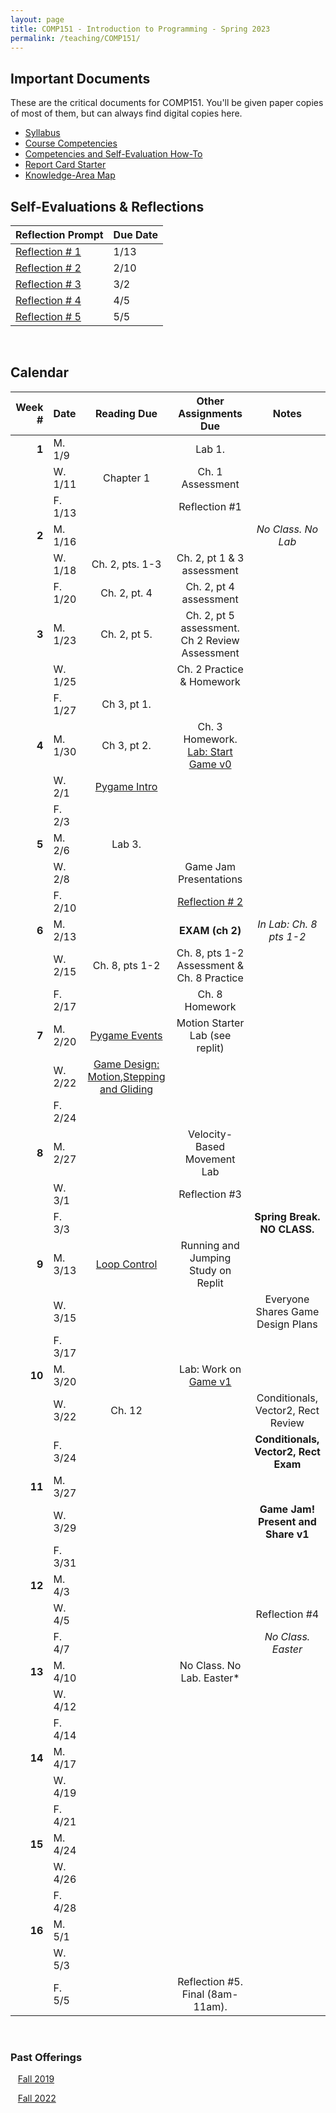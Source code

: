 ```yaml
---
layout: page
title: COMP151 - Introduction to Programming - Spring 2023
permalink: /teaching/COMP151/
---
```


## Important Documents

These are the critical documents for COMP151.  You'll be given paper copies of most of them, but can always find digital copies here.

* [Syllabus](/teaching/COMP151/comp151-syllabus.pdf)
* [Course Competencies](/teaching/COMP151/COMP151-Competencies.pdf)
* [Competencies and Self-Evaluation How-To](/teaching/ungrading/howto)
* [Report Card Starter](/teaching/COMP151/COMP151-ReportCardStarter.docx)
* [Knowledge-Area Map](/teaching/COMP151/comp151-KAMap.pdf)

## Self-Evaluations & Reflections

| Reflection Prompt | Due Date |
| :--- | :--- |
| [Reflection \# 1](/teaching/ungrading/letter1) | 1/13 |
| [Reflection \# 2](/teaching/ungrading/letter2) | 2/10 |
| [Reflection \# 3](/teaching/ungrading/letter3) | 3/2 |
| [Reflection \# 4](/teaching/ungrading/letter4) | 4/5 |
| [Reflection \# 5](/teaching/ungrading/letter5) | 5/5 |

&nbsp;&nbsp;&nbsp;

## Calendar

|Week \# | Date | Reading Due | Other Assignments Due | Notes |
| --: | :-- | :---: | :---: | :--: |
| **1** | M. 1/9 | | Lab 1. | |
| | W. 1/11 | Chapter 1 | Ch. 1 Assessment | |
| | F. 1/13 |  | Reflection \#1 | |
| **2** | M. 1/16 | | | *No Class. No Lab* |
| | W. 1/18  | Ch. 2, pts. 1-3 | Ch. 2, pt 1 & 3 assessment | |
| | F. 1/20  | Ch. 2, pt. 4 | Ch. 2, pt 4 assessment | |
| **3** | M. 1/23  | Ch. 2, pt 5. | Ch. 2, pt 5 assessment. Ch 2 Review Assessment | |
| | W. 1/25  |  | Ch. 2 Practice & Homework | |
| | F. 1/27 | Ch 3, pt 1. | |  |
| **4** | M. 1/30  | Ch 3, pt 2. | Ch. 3 Homework. [Lab: Start Game v0](/teaching/comp151/game/gamev0) | |
| | W. 2/1 | [Pygame Intro](/teaching/comp151/game/pygame-round1) | | |
| | F. 2/3  | |  | |
| **5** | M. 2/6  | Lab 3. | |  |
| | W. 2/8  | | Game Jam Presentations | |
| | F. 2/10  | | [Reflection \# 2](/teaching/ungrading/letter2) | |
| **6** | M. 2/13  | | **EXAM (ch 2)** | *In Lab: Ch. 8 pts 1-2* |
| | W. 2/15  | Ch. 8, pts 1-2 | Ch. 8, pts 1-2 Assessment & Ch. 8 Practice | |
| | F. 2/17  | | Ch. 8 Homework | |
| **7** | M. 2/20 | [Pygame Events](/teaching/comp151/game/pygame-events) | Motion Starter Lab (see replit)| |
| | W. 2/22 | [Game Design: Motion](/teaching/comp151/game/gamev1-design),[Stepping and Gliding](/teaching/comp151/game/gamev1-implementation-basic) | | |
| | F. 2/24 |  |   |  |
| **8** | M. 2/27  |  | Velocity-Based Movement Lab | |
| | W. 3/1  | | Reflection \#3 | |
| | F. 3/3  | | | **Spring Break. NO CLASS.** |
| **9** | M. 3/13 | [Loop Control](/teaching/comp151/game/gamev1-loopcontrol) | Running and Jumping Study on Replit | |
| | W. 3/15 | | | Everyone Shares Game Design Plans |
| | F. 3/17  |  |  |  |
| **10** | M. 3/20 | | Lab: Work on [Game v1](/teaching/comp151/game/gamev1) | |
| | W. 3/22 | Ch. 12 | | Conditionals, Vector2, Rect Review |
| | F. 3/24  |  |   | **Conditionals, Vector2, Rect Exam** |
| **11** | M. 3/27 |  | | |
| | W. 3/29 | | | **Game Jam! Present and Share v1** |
| | F. 3/31 | | |  |
| **12** | M. 4/3 |  | | |
| | W. 4/5 | | | Reflection \#4 |
| | F. 4/7 | |  | *No Class. Easter* |
| **13** | M. 4/10 |  | No Class. No Lab. Easter* | |
| | W. 4/12 | | | |
| | F. 4/14 | |  |  |
| **14** | M. 4/17 |  | | |
| | W. 4/19 | | |  |
| | F. 4/21 | | |  |
| **15** | M. 4/24 |  | | |
| | W. 4/26 | | |  |
| | F. 4/28 | | |  |
| **16** | M. 5/1 |  | | |
| | W. 5/3 | | |  |
| | F. 5/5 | | Reflection \#5. Final (8am-11am). |  |

&nbsp;&nbsp;&nbsp;
&nbsp;&nbsp;&nbsp;
&nbsp;&nbsp;&nbsp;
&nbsp;&nbsp;&nbsp;
&nbsp;&nbsp;&nbsp;
&nbsp;&nbsp;&nbsp;
&nbsp;&nbsp;&nbsp;

### Past Offerings

&nbsp;&nbsp;&nbsp;[Fall 2019](/teaching/COMP151/fa19/)

&nbsp;&nbsp;&nbsp;[Fall 2022](/teaching/COMP151/fa22/)
